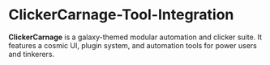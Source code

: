 # ClickerCarnage-Tool-Integration
**ClickerCarnage** is a galaxy-themed modular automation and clicker suite. It features a cosmic UI, plugin system, and automation tools for power users and tinkerers.
